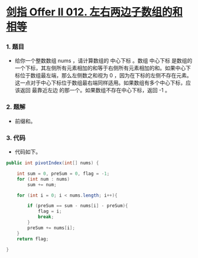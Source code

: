 # [剑指 Offer II 012. 左右两边子数组的和相等](https://leetcode.cn/problems/tvdfij/)

### 1. 题目

- 给你一个整数数组 nums ，请计算数组的 中心下标 。数组 中心下标 是数组的一个下标，其左侧所有元素相加的和等于右侧所有元素相加的和。如果中心下标位于数组最左端，那么左侧数之和视为 0 ，因为在下标的左侧不存在元素。这一点对于中心下标位于数组最右端同样适用。如果数组有多个中心下标，应该返回 最靠近左边 的那一个。如果数组不存在中心下标，返回 -1 。




### 2. 题解

- 前缀和。



### 3. 代码

- 代码如下。

```java
public int pivotIndex(int[] nums) {

    int sum = 0, preSum = 0, flag = -1;
    for (int num : nums)
        sum += num;

    for (int i = 0; i < nums.length; i++){

        if (preSum == sum - nums[i] - preSum){
            flag = i;
            break;
        }
        preSum += nums[i];
    }
    return flag;

}
```

